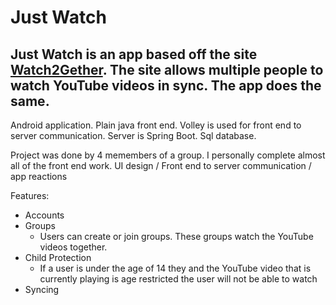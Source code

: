 # Just Watch

## Just Watch is an app based off the site [Watch2Gether](https://www.watch2gether.com/?lang=en). The site allows multiple people to watch YouTube videos in sync. The app does the same.

Android application. Plain java front end.
Volley is used for front end to server communication.
Server is Spring Boot.
Sql database.

Project was done by 4 memembers of a group.
I personally complete almost all of the front end work.
UI design / Front end to server communication / app reactions

Features:
*  Accounts
*  Groups
    *  Users can create or join groups. These groups watch the YouTube videos together.
*  Child Protection
    * If a user is under the age of 14 they and the YouTube video that is currently playing is age restricted the user will not be able to watch   
* Syncing
